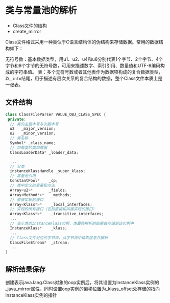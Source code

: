 # 类与常量池的解析

- Class文件的结构
- create_mirror

Class文件格式采用一种类似于C语言结构体的伪结构来存储数据。常用的数据结构如下：

无符号数：基本数据类型，用u1、u2、u4和u8分别代表1个字节、2个字节、4个字节和8个字节的无符号数，可用来描述数字、索引引用、数量值和UTF-8编码构成的字符串值。
表：多个无符号数或者其他表作为数据项构成的复合数据类型，以`_info`结尾，用于描述有层次关系的复合结构的数据，整个Class文件本质上是一张表。

## 文件结构

```c++
class ClassFileParser VALUE_OBJ_CLASS_SPEC {
 private:
  // 类的主版本号与次版本号
  u2   _major_version;
  u2   _minor_version;
  // 类名称
  Symbol* _class_name;
  // 加载类的类加载器
  ClassLoaderData* _loader_data;

  ...
  // 父类
  instanceKlassHandle _super_klass;
  // 常量池引用
  ConstantPool*    _cp;
  // 类中定义的变量和方法
  Array<u2>*       _fields;
  Array<Method*>*   _methods;
  // 直接实现的接口
  Array<Klass*>*    _local_interfaces;
  // 实现的所有接口（包括直接和间接实现的接口）
  Array<Klass*>*    _transitive_interfaces;
  ...
  // 表示类的InstanceKlass实例，类最终解析的结果会存储到该实例中
  InstanceKlass*    _klass;
  ...
  // Class文件对应的字节流，从字节流中读取信息并解析
  ClassFileStream*  _stream;
  ...
}
```

## 解析结果保存

创建表示java.lang.Class对象的oop实例后，将其设置为InstanceKlass实例的_java_mirror属性，同时设置oop实例的偏移位置为_klass_offset处存储的指向InstanceKlass实例的指针